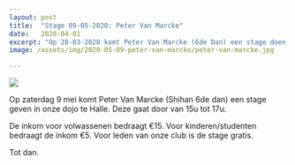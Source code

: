 ```yaml
---
layout: post
title:  "Stage 09-05-2020: Peter Van Marcke"
date:   2020-04-01
excerpt: "Op 28-03-2020 komt Peter Van Marcke (6de Dan) een stage doen in onze club."
image: /assets/img/2020-05-09-peter-van-marcke/peter-van-marcke.jpg

---
```

<div class="container">
    <div class="row">
        <div class="col-md-4">
            <img class="img-fluid mx-auto" src="{{'/assets/img/2020-05-09-peter-van-marcke/peter-van-marcke.jpg' | absoluteurl}}">
        </div>
        <div class="col-md-8">
            <p>
               Op zaterdag 9 mei komt Peter Van Marcke (Shihan 6de dan) een stage geven in onze dojo te Halle. Deze gaat door van 15u tot 17u.
            </p>
            <p>
                De inkom voor volwassenen bedraagt €15. Voor kinderen/studenten bedraagt de inkom €5. Voor leden van onze club is de stage gratis.
            </p>
            <p>
                Tot dan.
            </p>
        </div>
    </div>
</div>


